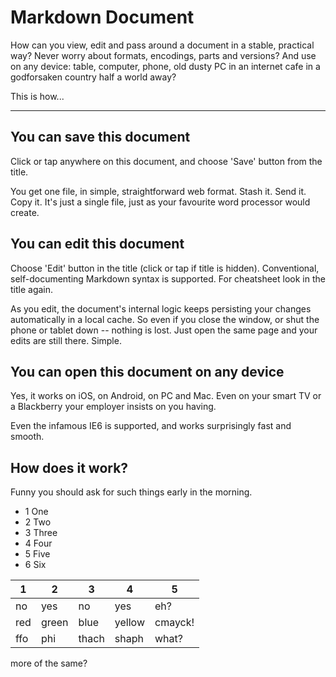 <script src=md.js></script>


# Markdown Document

How can you view, edit and pass around a document in a stable, practical way? Never worry
about formats, encodings, parts and versions? And use on any device: table, computer, phone,
old dusty PC in an internet cafe in a godforsaken country half a world away?

This is how...

- - -

## You can save this document

Click or tap anywhere on this document, and choose 'Save' button from the title.

You get one file, in simple, straightforward web format. Stash it. Send it. Copy it. It's just a single file,
just as your favourite word processor would create.

## You can edit this document

Choose 'Edit' button in the title (click or tap if title is hidden). Conventional, self-documenting Markdown syntax is supported.
For cheatsheet look in the title again.

As you edit, the document's internal logic keeps persisting your changes automatically in a local cache.
So even if you close the window, or shut the phone or tablet down -- nothing is lost.
Just open the same page and your edits are still there. Simple.

## You can open this document on any device

Yes, it works on iOS, on Android, on PC and Mac. Even on your smart TV or a Blackberry your employer insists on you having.

Even the infamous IE6 is supported, and works surprisingly fast and smooth.

## How does it work?

Funny you should ask for such things early in the morning.

 - 1 One
 - 2 Two
 - 3 Three
 - 4 Four
 - 5 Five
 - 6 Six
 
 
 
 
 
 | 1   | 2     | 3     | 4      | 5       |
|-----|-------|-------|--------|---------|
| no  | yes   | no    | yes    | eh?     |
| red | green | blue  | yellow | cmayck! |
| ffo | phi   | thach | shaph  |   what?      |


more of the same? 


